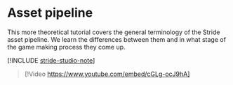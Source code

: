 # Asset pipeline

This more theoretical tutorial covers the general terminology of the Stride asset pipeline. We learn the differences between them and in what stage of the game making process they come up. 

[!INCLUDE [stride-studio-note](../../includes/game-studio-xenko-note.md)]

> [!Video https://www.youtube.com/embed/cGLg-ocJ9hA]